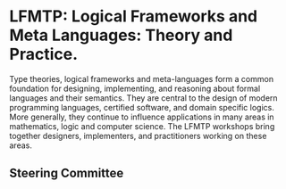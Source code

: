 # LFMTP: Logical Frameworks and Meta Languages: Theory and Practice.

Type theories, logical frameworks and meta-languages form a common foundation
for designing, implementing, and reasoning about formal languages and their
semantics. They are central to the design of modern programming languages,
certified software, and domain specific logics. More generally, they
continue to influence applications in many areas in mathematics, logic and
computer science. The LFMTP workshops bring together designers,
implementers, and practitioners working on these areas.

## Steering Committee

